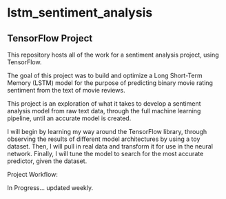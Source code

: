lstm_sentiment_analysis
=============================

TensorFlow Project
----------------------

This repository hosts all of the work for a sentiment analysis project, using TensorFlow.

The goal of this project was to build and optimize a Long Short-Term Memory (LSTM) model for the purpose of predicting binary movie rating sentiment from the text of movie reviews.

This project is an exploration of what it takes to develop a sentiment analysis model from raw text data, through the full machine learning pipeline, until an accurate model is created.

I will begin by learning my way around the TensorFlow library, through observing the results of different model architectures by using a toy dataset. Then, I will pull in real data and transform it for use in the neural network. Finally, I will tune the model to search for the most accurate predictor, given the dataset.

Project Workflow:

In Progress...
	updated weekly.